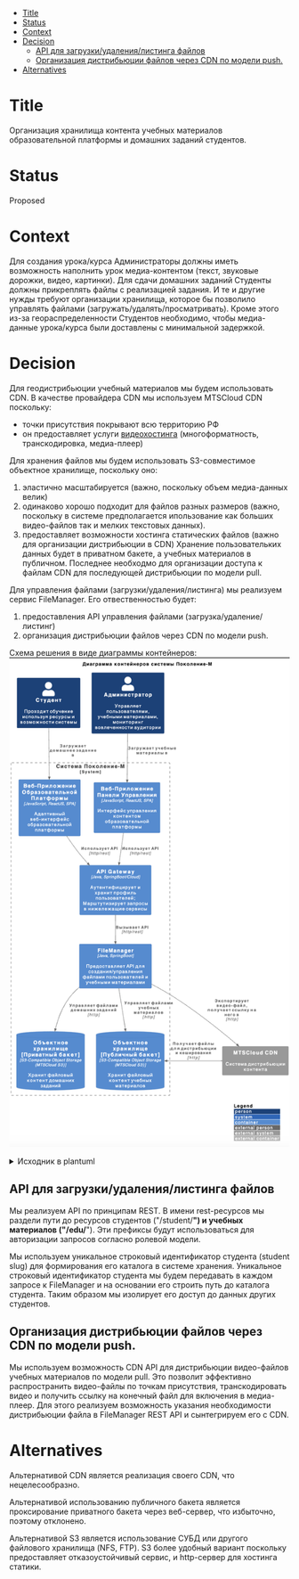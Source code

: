 - [Title](#title)
- [Status](#status)
- [Context](#context)
- [Decision](#decision)
  - [API для загрузки/удаления/листинга файлов](#api-для-загрузкиудалениялистинга-файлов)
  - [Организация дистрибьюции файлов через CDN по модели push.](#организация-дистрибьюции-файлов-через-cdn-по-модели-push)
- [Alternatives](#alternatives)

# Title
Организация хранилища контента учебных материалов образовательной платформы и домашних заданий студентов.

# Status
Proposed

# Context
Для создания урока/курса Администраторы должны иметь возможность наполнить урок медиа-контентом (текст, звуковые дорожки, видео, картинки). Для сдачи домашних заданий Студенты должны прикреплять файлы с реализацией задания. И те и другие нужды требуют организации хранилища, которое бы позволило управлять файлами (загружать/удалять/просматривать). Кроме этого из-за геораспределенности Студентов необходимо, чтобы медиа-данные урока/курса были доставлены с минимальной задержкой.

# Decision
Для геодистрибьюции учебный материалов мы будем использовать CDN. В качестве провайдера CDN мы используем MTSCloud CDN поскольку:
- точки присутствия покрывают всю территорию РФ
- он предоставляет услуги [видеохостинга](https://cloud.mts.ru/knowledge/cdn/mediaservisy/videokhosting-i-videostriming/) (многоформатность, транскодировка, медиа-плеер)

Для хранения файлов мы будем использовать S3-совместимое объектное хранилище, поскольку оно:
1. эластично масштабируется (важно, поскольку объем медиа-данных велик)
2. одинаково хорошо подходит для файлов разных размеров (важно, поскольку в системе предполагается ипользование как больших видео-файлов так и мелких текстовых данных). 
3. предоставляет возможности хостинга статических файлов (важно для организации дистрибьюции в CDN)
Хранение пользовательких данных будет в приватном бакете, а учебных материалов в публичном. Последнее необходмо для организации доступа к файлам CDN для последующей дистрибьюции по модели pull. 

Для управления файлами (загрузки/удаления/листинга) мы реализуем сервис FileManager. Его отвественностью будет:
1. предоставления API управления файлами (загрузка/удаление/листинг)
2. организация дистрибьюции файлов через CDN по модели push.

Схема решения в виде диаграммы контейнеров:
![content storage schema](content_storage_l2.png)
<details>
<summary>Исходник в plantuml</summary>

```plantuml
@startuml
!include https://raw.githubusercontent.com/plantuml-stdlib/C4-PlantUML/master/C4_Container.puml

LAYOUT_WITH_LEGEND()

title Диаграмма контейнеров системы Поколение-М

Person(student, "Студент", "Проходит обучение используя ресурсы и возможности системы")
Person(admin, "Администратор", "Управляет пользователями, учебными материалами, мониторинг вовлеченности аудитории")

System_Boundary(sys, "Система Поколение-М") {
    Container(userwebapp, "Веб-Приложение Образовательной Платформы", "JavaScript, ReactJS, SPA", "Адаптивный веб-интерфейс образовательной платформы")
    Container(adminwebapp, "Веб-Приложение Панели Управления", "JavaScript, ReactJS, SPA", "Интерфейс управления контентом образовательной платформы")
    Container(gw, "API Gateway", "Java, SpringBoot/Cloud", "Аутентифицирует и хранит профиль пользователей; Марштутизирует запросы в нижележащие сервисы")
    Container(fm, "FileManager", "Java, SpringBoot", "Предоставляет API для создания/управления файлами пользователей и учебными материалами")
    ContainerDb(s3private, "Объектное хранилище [Приватный бакет]", "S3-Compatible Object Storage (MTSCloud S3)", "Хранит файловый контент домашних заданий")
    ContainerDb(s3public, "Объектное хранилище [Публичный бакет]", "S3-Compatible Object Storage (MTSCloud S3)", "Хранит файловый контент учебных материалов")
}

System_Ext(mtscloudcdn, "MTSCloud CDN", "Система дистрибьюции контента")

Rel(admin, adminwebapp, "Загружает учебные материалы в")
Rel(student, userwebapp, "Загружает домашнее задание в")

Rel(userwebapp, gw, "Использует API", "http/rest")
Rel(adminwebapp, gw, "Использует API", "http/rest")

Rel(gw, fm, "Вызывает API", "http/rest")

Rel(fm, s3private, "Управляет файлами домашних заданий", "http")
Rel(fm, s3public, "Управляет файлами учебных материалов", "http")
Rel(fm, mtscloudcdn, "Экспортирует видео-файл, получает ссылку на него в", "http")

Rel(mtscloudcdn, s3public, "Получает файлы для дистрибьюции и кеширования", "http")

@enduml
```
</details>

## API для загрузки/удаления/листинга файлов
Мы реализуем API по принципам REST. В имени rest-ресурсов мы раздели пути до ресурсов студентов ("/student/**") и учебных материалов ("/edu/**"). Эти префиксы будут использоваться для авторизации запросов согласно ролевой модели.

Мы используем уникальное строковый идентификатор студента (student slug) для формирования его каталога в системе хранения. Уникальное строковый идентификатор студента мы будем передавать в каждом запросе к FileManager и на основании его строить путь до каталога студента. Таким образом мы изолирует его доступ до данных других студентов.

## Организация дистрибьюции файлов через CDN по модели push.
Мы используем возможность CDN API для дистрибьюции видео-файлов учебных материалов по модели pull. Это позволит эффективно распространить видео-файлы по точкам присутствия, транскодировать видео и получить ссылку на конечный файл для включения в медиа-плеер. Для этого реализуем возможность указания необходимости дистрибьюции файла в FileManager REST API и сынтегрируем его c CDN.

# Alternatives
Альтернативой CDN является реализация своего CDN, что нецелесообразно.

Альтернативой использованию публичного бакета является проксирование приватного бакета через веб-сервер, что избыточно, поэтому отклонено.

Альтернативой S3 является использование СУБД или другого файлового хранилища (NFS, FTP). S3 более удобный вариант поскольку предоставляет отказоустойчивый сервис, и http-сервер для хостинга статики.